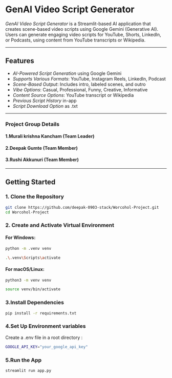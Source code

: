 # GenAI Video Script Generator

*GenAI Video Script Generator* is a Streamlit-based AI application that creates scene-based video scripts using Google Gemini (Generative AI). Users can generate engaging video scripts for YouTube, Shorts, LinkedIn, or Podcasts, using content from YouTube transcripts or Wikipedia.

---

## Features

- *AI-Powered Script Generation* using Google Gemini
- *Supports Various Formats*: YouTube, Instagram Reels, LinkedIn, Podcast
- *Scene-Based Output*: Includes intro, labeled scenes, and outro
- *Vibe Options*: Casual, Professional, Funny, Creative, Informative
- *Content Source Options*: YouTube transcript or Wikipedia
- *Previous Script History* in-app
- *Script Download Option* as .txt

---

### Project Group Details

#### 1.Murali krishna Kancham (Team Leader)
#### 2.Deepak Gumte (Team Member)
#### 3.Rushi Akkunuri (Team Member)

---
## Getting Started

### 1. Clone the Repository

```bash
git clone https://github.com/deepak-0903-stack/Worcohol-Project.git
cd Worcohol-Project
```
### 2. Create and Activate Virtual Environment

#### For Windows:

```bash
python -m .venv venv

.\.venv\Scripts\activate
```
#### For macOS/Linux:

```bash
python3 -m venv venv

source venv/bin/activate
```
### 3.Install Dependencies

```bash
pip install -r requirements.txt
```
### 4.Set Up Environment variables

Create a .env file in a root directory :

```bash
GOOGLE_API_KEY="your_google_api_key"
```
### 5.Run the App

```bash
streamlit run app.py
```

